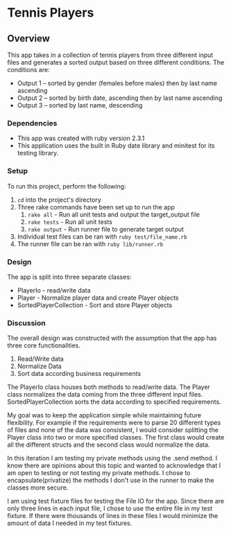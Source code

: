 # Tennis Players

## Overview
This app takes in a collection of tennis players from three different input files
and generates a sorted output based on three different conditions. The conditions are:
 - Output 1 – sorted by gender (females before males) then by last name ascending
 - Output 2 – sorted by birth date, ascending then by last name ascending
 - Output 3 – sorted by last name, descending

### Dependencies
  * This app was created with ruby version 2.3.1
  * This application uses the built in Ruby date library and minitest for its testing library.

### Setup
To run this project, perform the following:
  1. `cd` into the project's directory
  2. Three rake commands have been set up to run the app
     1. `rake all` - Run all unit tests and output the target_output file
     2. `rake tests` - Run all unit tests
     3. `rake output` - Run runner file to generate target output
  3. Individual test files can be ran with `ruby test/file_name.rb`
  4. The runner file can be ran with `ruby lib/runner.rb`

### Design
The app is split into three separate classes:
* PlayerIo - read/write data
* Player - Normalize player data and create Player objects
* SortedPlayerCollection - Sort and store Player objects

### Discussion
The overall design was constructed with the assumption that the app has three core functionalities.
  1. Read/Write data
  2. Normalize Data
  3. Sort data according business requirements

The PlayerIo class houses both methods to read/write data. The Player class normalizes the data coming from the three different input files. SortedPlayerCollection sorts the data according to specified requirements.

My goal was to keep the application simple while maintaining future flexibility. For example if the requirements were to parse 20 different types of files and none of the data was consistent, I would consider splitting the Player class into two or more specified classes. The first class would create all the different structs and the second class would normalize the data.

In this iteration I am testing my private methods using the .send method. I know there are opinions about this topic and wanted to acknowledge that I am open to testing or not testing my private methods. I chose to encapsulate(privatize) the methods I don't use in the runner to make the classes more secure.

I am using test fixture files for testing the File IO for the app. Since there are only three lines in each input file, I chose to use the entire file in my test fixture. If there were thousands of lines in these files I would minimize the amount of data I needed in my test fixtures.
